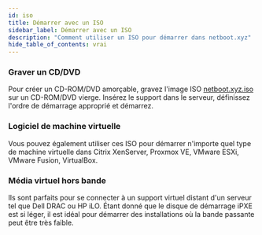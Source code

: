 ```yaml
---
id: iso
title: Démarrer avec un ISO
sidebar_label: Démarrer avec un ISO
description: "Comment utiliser un ISO pour démarrer dans netboot.xyz"
hide_table_of_contents: vrai
---
```


### Graver un CD/DVD

Pour créer un CD-ROM/DVD amorçable, gravez l'image ISO [netboot.xyz.iso](https://boot.netboot.xyz/ipxe/netboot.xyz.iso) sur un CD-ROM/DVD vierge.  Insérez le support dans le serveur, définissez l'ordre de démarrage approprié et démarrez.

### Logiciel de machine virtuelle

Vous pouvez également utiliser ces ISO pour démarrer n'importe quel type de machine virtuelle dans Citrix XenServer, Proxmox VE, VMware ESXi, VMware Fusion, VirtualBox.

### Média virtuel hors bande

Ils sont parfaits pour se connecter à un support virtuel distant d'un serveur tel que Dell DRAC ou HP iLO.  Étant donné que le disque de démarrage iPXE est si léger, il est idéal pour démarrer des installations où la bande passante peut être très faible.